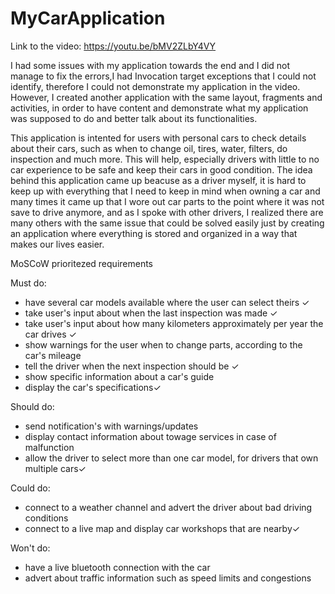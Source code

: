 # MyCarApplication

Link to the video: 
https://youtu.be/bMV2ZLbY4VY

I had some issues with my application towards the end and I did not manage to fix the errors,I had Invocation target exceptions that I could not identify, therefore I could not
demonstrate my application in the video. However, I created another application with the same layout, fragments and activities, in order to have content and demonstrate what 
my application was supposed to do and better talk about its functionalities.

This application is intented for users with personal cars to check details about their cars, such as when to change oil, tires, water, filters, do inspection and much more.
This will help, especially drivers with little to no car experience to be safe and keep their cars in good condition. 
The idea behind this application came up beacuse as a driver myself, it is hard to keep up with everything that I need to keep in mind when owning a car and many times it came up that I wore out car parts to the point where it was not save to drive anymore, and as I spoke with other drivers, I realized there are many others with the same issue that could be solved easily just by creating an application where everything is stored and organized in a way that makes our lives easier.

MoSCoW prioritezed requirements

Must do:
- have several car models available where the user can select theirs ✓
- take user's input about when the last inspection was made ✓
- take user's input about how many kilometers approximately per year the car drives ✓
- show warnings for the user when to change parts, according to the car's mileage 
- tell the driver when the next inspection should be ✓
- show specific information about a car's guide
- display the car's specifications✓

Should do:
- send notification's with warnings/updates
- display contact information about towage services in case of malfunction
- allow the driver to select more than one car model, for drivers that own multiple cars✓


Could do:
- connect to a weather channel and advert the driver about bad driving conditions
- connect to a live map and display car workshops that are nearby✓


Won't do:
- have a live bluetooth connection with the car 
- advert about traffic information such as speed limits and congestions

